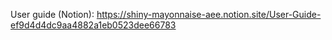 User guide (Notion): https://shiny-mayonnaise-aee.notion.site/User-Guide-ef9d4d4dc9aa4882a1eb0523dee66783
